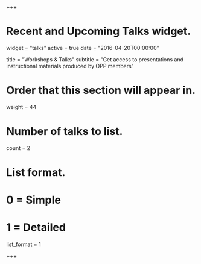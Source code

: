 +++
# Recent and Upcoming Talks widget.
widget = "talks"
active = true
date = "2016-04-20T00:00:00"

title = "Workshops & Talks"
subtitle = "Get access to presentations and instructional materials produced by OPP members"

# Order that this section will appear in.
weight = 44

# Number of talks to list.
count = 2

# List format.
#   0 = Simple
#   1 = Detailed
list_format = 1

+++

